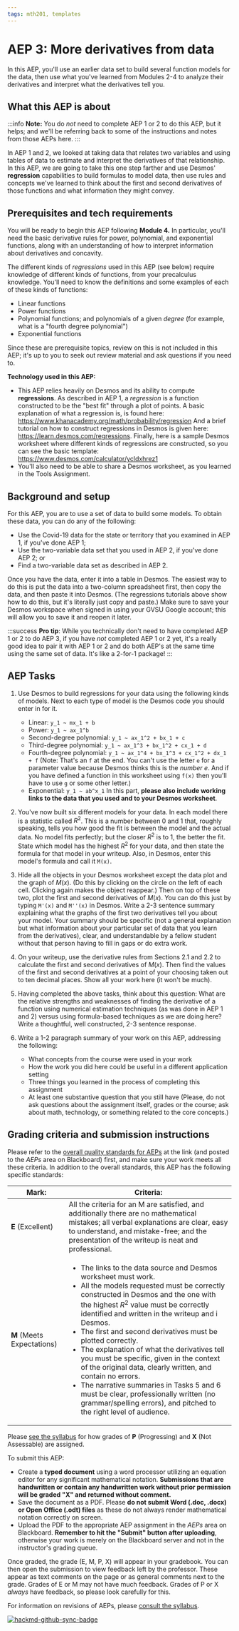 ```yaml
---
tags: mth201, templates
---
```


# AEP 3: More derivatives from data

In this AEP, you'll use an earlier data set to build several function models for the data, then use what you've learned from Modules 2-4 to analyze their derivatives and interpret what the derivatives tell you. 


## What this AEP is about 

:::info
**Note:** You do *not* need to complete AEP 1 or 2 to do this AEP, but it helps; and we'll be referring back to some of the instructions and notes from those AEPs here. 
:::

In AEP 1 and 2, we looked at taking data that relates two variables and using tables of data to estimate and interpret the derivatives of that relationship. In this AEP, we are going to take this one step farther and use Desmos' **regression** capabilities to build formulas to model data, then use rules and concepts we've learned to think about the first and second derivatives of those functions and what information they might convey. 

## Prerequisites and tech requirements 

You will be ready to begin this AEP following **Module 4.** In particular, you'll need the basic derivative rules for power, polynomial, and exponential functions, along with an understanding of how to interpret information about derivatives and concavity. 

The different kinds of *regressions* used in this AEP (see below) require knowledge of different kinds of functions, from your precalculus knowledge. You'll need to know the definitions and some examples of each of these kinds of functions: 

- Linear functions
- Power functions
- Polynomial functions; and polynomials of a given *degree* (for example, what is a "fourth degree polynomial")
- Exponential functions

Since these are prerequisite topics, review on this is not included in this AEP; it's up to you to seek out review material and ask questions if you need to. 

**Technology used in this AEP:** 

- This AEP relies heavily on Desmos and its ability to compute **regressions**. As described in AEP 1, a *regression* is a function constructed to be the "best fit" through a plot of points. A basic explanation of what a regression is, is found here: https://www.khanacademy.org/math/probability/regression And a brief tutorial on how to construct regressions in Desmos is given here: https://learn.desmos.com/regressions. Finally, here is a sample Desmos worksheet where different kinds of regressions are constructed, so you can see the basic template: https://www.desmos.com/calculator/ycldxhrez1 
- You'll also need to be able to share a Desmos worksheet, as you learned in the Tools Assignment. 


## Background and setup 

For this AEP, you are to use a set of data to build some models. To obtain these data, you can do any of the following: 

- Use the Covid-19 data for the state or territory that you examined in AEP 1, if you've done AEP 1; 
- Use the two-variable data set that you used in AEP 2, if you've done AEP 2; or 
- Find a two-variable data set as described in AEP 2. 

Once you have the data, enter it into a table in Desmos. The easiest way to do this is put the data into a two-column spreadsheet first, then copy the data, and then paste it into Desmos. (The regressions tutorials above show how to do this, but it's literally just copy and paste.) Make sure to save your Desmos workspace when signed in using your GVSU Google account; this will allow you to save it and reopen it later. 

:::success
**Pro tip**: While you technically don't need to have completed AEP 1 or 2 to do AEP 3, if you have *not* completed AEP 1 or 2 yet, it's a really good idea to pair it with AEP 1 or 2 and do both AEP's at the same time using the same set of data. It's like a 2-for-1 package! 
:::

## AEP Tasks 

1. Use Desmos to build regressions for your data using the following kinds of models. Next to each type of model is the Desmos code you should enter in for it. 

    - Linear: `y_1 ~ mx_1 + b`
    - Power: `y_1 ~ ax_1^b`
    - Second-degree polynomial: `y_1 ~ ax_1^2 + bx_1 + c`
    - Third-degree polynomial: `y_1 ~ ax_1^3 + bx_1^2 + cx_1 + d`
    - Fourth-degree polynomial: `y_1 ~ ax_1^4 + bx_1^3 + cx_1^2 + dx_1 + f`  (Note: That's an `f` at the end. You can't use the letter `e` for a parameter value because Desmos thinks this is the *number* $e$. And if you have defined a function in this worksheet using `f(x)` then you'll have to use `g` or some other letter.)
    - Exponential: `y_1 ~ ab^x_1`
In this part, **please also include working links to the data that you used and to your Desmos worksheet**. 

2. You've now built six different models for your data. In each model there is a statistic called $R^2$. This is a number between 0 and 1 that, roughly speaking, tells you how good the fit is between the model and the actual data. No model fits perfectly; but the closer $R^2$ is to 1, the better the fit. State which model has the highest $R^2$ for your data, and then state the formula for that model in your writeup. Also, in Desmos, enter this model's formula and call it `M(x)`. 

3. Hide all the objects in your Desmos worksheet except the data plot and the graph of $M(x)$. (Do this by clicking on the circle on the left of each cell. Clicking again makes the object reappear.) Then on top of these two, plot the first and second derivatives of $M(x)$. You can do this just by typing `M'(x)` and `M''(x)` in Desmos. Write a 2-3 sentence summary explaining what the graphs of the first two derivatives tell you about your model. Your summary should be specific (not a general explanation but what information about your particular set of data that you learn from the derivatives), clear, and understandable by a fellow student without that person having to fill in gaps or do extra work. 

4. On your writeup, use the derivative rules from Sections 2.1 and 2.2 to calculate the first and second derivatives of $M(x)$.  Then find the values of the first and second derivatives at a point of your choosing taken out to ten decimal places. Show all your work here (it won't be much).

5. Having completed the above tasks, think about this question: What are the relative strengths and weaknesses of finding the derivative of a function using numerical estimation techniques (as was done in AEP 1 and 2) versus using formula-based techniques as we are doing here? Write a thoughtful, well constructed, 2-3 sentence response. 

6.  Write a 1-2 paragraph summary of your work on this AEP, addressing the following: 
    - What concepts from the course were used in your work
    - How the work you did here could be useful in a different application setting 
    - Three things you learned in the process of completing this assignment
    - At least one substantive question that you still have (Please, do not ask questions about the assignment itself, grades or the course; ask about math, technology, or something related to the core concepts.)



## Grading criteria and submission instructions

Please refer to the [overall quality standards for AEPs](https://hackmd.io/@rtalbert235/HkSbMs2Av) at the link (and posted to the *AEPs* area on Blackboard) first, and make sure your work meets all these criteria. In addition to the overall standards, this AEP has the following specific standards: 



| Mark: | Criteria:  |
| -------- | --------  |
| **E** (Excellent)     | All the criteria for an M are satisfied, and additionally there are no mathematical mistakes; all verbal explanations are clear, easy to understand, and mistake-free; and the presentation of the writeup is neat and professional.           |
| **M** (Meets Expectations) | <ul> <li>The links to the data source and Desmos worksheet must work.</li><li>All the models requested must be correctly constructed in Desmos and the one with the highest $R^2$ value must be correctly identified and written in the writeup and i Desmos.</li><li>The first and second derivatives must be plotted correctly.</li> <li>The explanation of what the derivatives tell you must be specific, given in the context of the original data, clearly written, and contain no errors. </li><li>The narrative summaries in Tasks 5 and 6 must be clear, professionally written (no grammar/spelling errors), and pitched to the right level of audience.</li></ul>   | 

Please [see the syllabus](https://hackmd.io/@rtalbert235/SJ5fDZIAv#How-are-individual-assignments-graded) for how grades of **P** (Progressing) and **X** (Not Assessable) are assigned. 


To submit this AEP: 

- Create a **typed document** using a word processor utilizing an equation editor for any significant mathematical notation. **Submissions that are handwritten or contain any handwritten work without prior permission will be graded "X" and returned without comment.** 
- Save the document as a PDF. Please **do not submit Word (.doc, .docx) or Open Office (.odt) files** as these do not always render mathematical notation correctly on screen. 
- Upload the PDF to the appropriate AEP assignment in the *AEPs* area on Blackboard. **Remember to hit the "Submit" button after uploading**, otherwise your work is merely on the Blackboard server and not in the instructor's grading queue. 

Once graded, the grade (E, M, P, X) will appear in your gradebook. You can then open the submission to view feedback left by the professor. These appear as text comments on the page or as general comments next to the grade. Grades of E or M may not have much feedback. Grades of P or X *always* have feedback, so please look carefully for this. 

For information on revisions of AEPs, please [consult the syllabus](https://hackmd.io/@rtalbert235/SJ5fDZIAv#How-do-I-revise-and-resubmit-my-work).


[![hackmd-github-sync-badge](https://hackmd.io/0hGsJdDIQ32XTMVuy2I1tw/badge)](https://hackmd.io/0hGsJdDIQ32XTMVuy2I1tw)